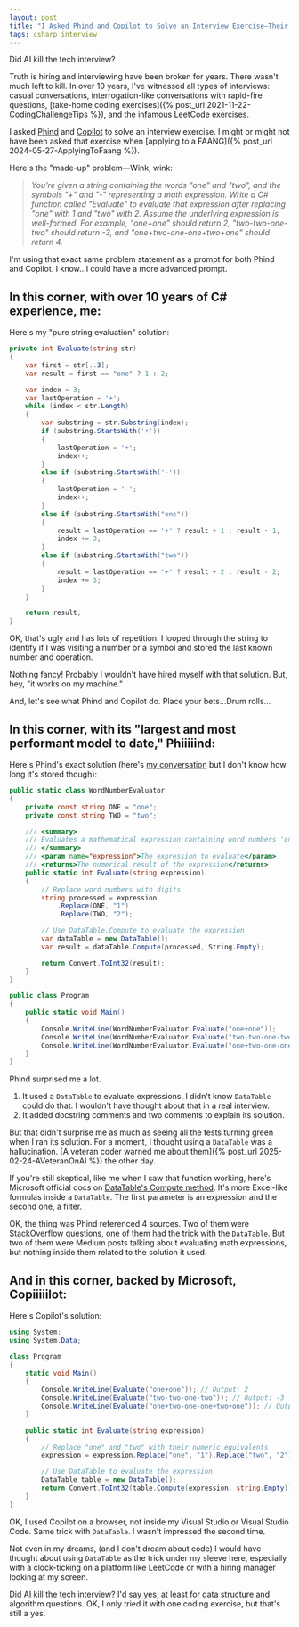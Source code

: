 ```yaml
---
layout: post
title: "I Asked Phind and Copilot to Solve an Interview Exercise—Their Solutions Surprised Me"
tags: csharp interview
---
```


Did AI kill the tech interview?

Truth is hiring and interviewing have been broken for years. There wasn't much left to kill. In over 10 years, I've witnessed all types of interviews: casual conversations, interrogation-like conversations with rapid-fire questions, [take-home coding exercises]({% post_url 2021-11-22-CodingChallengeTips %}), and the infamous LeetCode exercises.

I asked [Phind](https://www.phind.com/) and [Copilot](https://copilot.microsoft.com/) to solve an interview exercise. I might or might not have been asked that exercise when [applying to a FAANG]({% post_url 2024-05-27-ApplyingToFaang %}).

Here's the "made-up" problem—Wink, wink:

> _You're given a string containing the words "one" and "two", and the symbols "+" and "-" representing a math expression. Write a C# function called "Evaluate" to evaluate that expression after replacing "one" with 1 and "two" with 2. Assume the underlying expression is well-formed. For example, "one+one" should return 2, "two-two-one-two" should return -3, and "one+two-one-one+two+one" should return 4._

I'm using that exact same problem statement as a prompt for both Phind and Copilot. I know...I could have a more advanced prompt.

## In this corner, with over 10 years of C# experience, me:

Here's my "pure string evaluation" solution:

```csharp
private int Evaluate(string str)
{
    var first = str[..3];
    var result = first == "one" ? 1 : 2;

    var index = 3;
    var lastOperation = '+';
    while (index < str.Length)
    {
        var substring = str.Substring(index);
        if (substring.StartsWith('+'))
        {
            lastOperation = '+';
            index++;
        }
        else if (substring.StartsWith('-'))
        {
            lastOperation = '-';
            index++;
        }
        else if (substring.StartsWith("one"))
        {
            result = lastOperation == '+' ? result + 1 : result - 1;
            index += 3;
        }
        else if (substring.StartsWith("two"))
        {
            result = lastOperation == '+' ? result + 2 : result - 2;
            index += 3;
        }
    }

    return result;
}
```

OK, that's ugly and has lots of repetition. I looped through the string to identify if I was visiting a number or a symbol and stored the last known number and operation.

Nothing fancy! Probably I wouldn't have hired myself with that solution. But, hey, "it works on my machine."

And, let's see what Phind and Copilot do. Place your bets...Drum rolls...

## In this corner, with its "largest and most performant model to date," Phiiiiind:

Here's Phind's exact solution (here's [my conversation](https://www.phind.com/search/cm8gf90xt0000356sfvlvirfn) but I don't know how long it's stored though):

```csharp
public static class WordNumberEvaluator
{
    private const string ONE = "one";
    private const string TWO = "two";

    /// <summary>
    /// Evaluates a mathematical expression containing word numbers 'one' and 'two'.
    /// </summary>
    /// <param name="expression">The expression to evaluate</param>
    /// <returns>The numerical result of the expression</returns>
    public static int Evaluate(string expression)
    {
        // Replace word numbers with digits
        string processed = expression
            .Replace(ONE, "1")
            .Replace(TWO, "2");

        // Use DataTable.Compute to evaluate the expression
        var dataTable = new DataTable();
        var result = dataTable.Compute(processed, String.Empty);

        return Convert.ToInt32(result);
    }
}

public class Program
{
    public static void Main()
    {
        Console.WriteLine(WordNumberEvaluator.Evaluate("one+one"));       // Outputs: 2
        Console.WriteLine(WordNumberEvaluator.Evaluate("two-two-one-two")); // Outputs: -3
        Console.WriteLine(WordNumberEvaluator.Evaluate("one+two-one-one+two+one")); // Outputs: 4
    }
}
```

Phind surprised me a lot.

1. It used a `DataTable` to evaluate expressions. I didn't know `DataTable` could do that. I wouldn't have thought about that in a real interview.
2. It added docstring comments and two comments to explain its solution.

But that didn't surprise me as much as seeing all the tests turning green when I ran its solution. For a moment, I thought using a `DataTable` was a hallucination. [A veteran coder warned me about them]({% post_url 2025-02-24-AVeteranOnAI %}) the other day.

If you're still skeptical, like me when I saw that function working, here's Microsoft official docs on [DataTable's Compute method](https://learn.microsoft.com/en-us/dotnet/api/system.data.datatable.compute?view=net-8.0). It's more Excel-like formulas inside a `DataTable`. The first parameter is an expression and the second one, a filter.

OK, the thing was Phind referenced 4 sources. Two of them were StackOverflow questions, one of them had the trick with the `DataTable`. But two of them were Medium posts talking about evaluating math expressions, but nothing inside them related to the solution it used.

## And in this corner, backed by Microsoft, Copiiiiilot:

Here's Copilot's solution:

```csharp
using System;
using System.Data;

class Program
{
    static void Main()
    {
        Console.WriteLine(Evaluate("one+one")); // Output: 2
        Console.WriteLine(Evaluate("two-two-one-two")); // Output: -3
        Console.WriteLine(Evaluate("one+two-one-one+two+one")); // Output: 4
    }

    public static int Evaluate(string expression)
    {
        // Replace "one" and "two" with their numeric equivalents
        expression = expression.Replace("one", "1").Replace("two", "2");

        // Use DataTable to evaluate the expression
        DataTable table = new DataTable();
        return Convert.ToInt32(table.Compute(expression, string.Empty));
    }
}
```

OK, I used Copilot on a browser, not inside my Visual Studio or Visual Studio Code. Same trick with `DataTable`. I wasn't impressed the second time.

Not even in my dreams, (and I don't dream about code) I would have thought about using `DataTable` as the trick under my sleeve here, especially with a clock-ticking on a platform like LeetCode or with a hiring manager looking at my screen.

Did AI kill the tech interview? I'd say yes, at least for data structure and algorithm questions. OK, I only tried it with one coding exercise, but that's still a yes.
